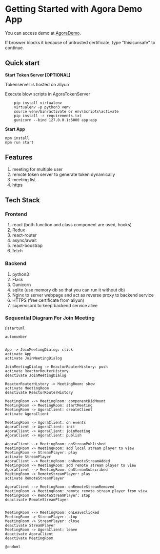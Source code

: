 # Getting Started with Agora Demo App

You can access demo at [AgoraDemo](https://www.tuanzimama.com/).

If broswer blocks it because of untrusted certificate, type "thisisunsafe" to continue.

## Quick start

**Start Token Server [OPTIONAL]**

Tokenserver is hosted on aliyun

Execute blow scripts in AgoraTokenServer
```
    pip install virtualenv
    virtualenv -p python3 venv
    source venv/bin/activate or env\Scripts\activate
    pip install -r requirements.txt
    gunicorn --bind 127.0.0.1:5000 app:app
```

**Start App**

```
npm install
npm run start
```


## Features
1. meeting for multiple user
2. remote token server to generate token dynamically
3. meeting list
4. https


## Tech Stack
### Frontend
1. react (both function and class component are used, hooks)
3. Redux
4. react-router
5. async/await
6. react-boostrap
7. fetch
### Backend
1. python3
2. Flask
3. Gunicorn
4. sqlite (use memory db so that you can run it without db)
5. Nginx to server webpage and act as reverse proxy to backend service
6. HTTPS (free certificate from aliyun)
7. supervisord to keep backend service alive

### Sequential Diagram For Join Meeting
```
@startuml

autonumber


App -> JoinMeetingDialog: click
activate App
activate JoinMeetingDialog

JoinMeetingDialog -> ReactorRouterHistory: push
activate ReactorRouterHistory
deactivate JoinMeetingDialog

ReactorRouterHistory -> MeetingRoom: show
activate MeetingRoom
deactivate ReactorRouterHistory

MeetingRoom --> MeetingRoom: componentDidMount
MeetingRoom -> MeetingRoom: startMeeting
MeetingRoom -> AgoraClient: createClient
activate AgoraClient

MeetingRoom -> AgoraClient: on events
AgoraClient -> AgoraClient: init
AgoraClient -> AgoraClient: joinMeeting
AgoraClient -> AgoraClient: publish

AgoraClient --> MeetingRoom: onStreamPublished
MeetingRoom -> MeetingRoom: add local stream player to view
MeetingRoom -> StreamPlayer: play
activate StreamPlayer
AgoraClient --> MeetingRoom: onRemoteStreamAdded
MeetingRoom -> MeetingRoom: add remote stream player to view
AgoraClient --> MeetingRoom: onStreamSubscribed
MeetingRoom -> RemoteStreamPlayer: play
activate RemoteStreamPlayer

AgoraClient --> MeetingRoom: onRemoteStreamRemoved
MeetingRoom -> MeetingRoom: remote remote stream player from view
MeetingRoom -> RemoteStreamPlayer: stop
deactivate RemoteStreamPlayer


MeetingRoom --> MeetingRoom: onLeaveClicked
MeetingRoom -> StreamPlayer: stop
MeetingRoom -> StreamPlayer: close
deactivate StreamPlayer
MeetingRoom -> AgoraClient: leave
deactivate AgoraClient
deactivate MeetingRoom

@enduml
```
